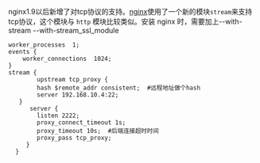 

nginx1.9以后新增了对tcp协议的支持。[nginx](https://so.csdn.net/so/search?q=nginx\&spm=1001.2101.3001.7020 "nginx")使用了一个新的模块`stream`​ 来支持tcp协议，这个模块与 `http`​ 模块比较类似。安装 nginx 时，需要加上--with-stream --with-stream\_ssl\_module

```nginx
worker_processes  1;
events {
    worker_connections  1024;
}
stream {  
        upstream tcp_proxy {
        hash $remote_addr consistent;  #远程地址做个hash
        server 192.168.10.4:22;
   }
      server {
        listen 2222;
        proxy_connect_timeout 1s;
        proxy_timeout 10s;  #后端连接超时时间
        proxy_pass tcp_proxy;
     }
  }

```

‍
